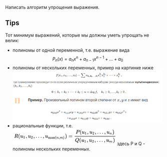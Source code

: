 Написать алгоритм упрощения выражения.
## Tips
Тот минимум выражений, которые мы должны уметь упрощать не велик:
* полиномы от одной переменной, т.е. выражение вида $$P_n(x) = a_{n}x^n + a_{n-1}x^{n-1} + ... + a_0$$
* полиномы от нескольких переменных, пример на картинке ниже
![](/images/poly.png)
* рациональные функции, т.е.
![](/images/rational.png)
здесь P и Q - полиномы нескольких переменных.